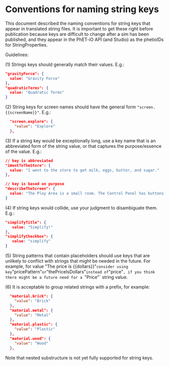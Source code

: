 # Conventions for naming string keys

This document described the naming conventions for string keys that appear in 
translated string files. It is important to get these right before publication 
because keys are difficult to change after a sim has been published, and they
appear in the PhET-iO API (and Studio) as the phetioIDs for StringProperties.

Guidelines:

(1) Strings keys should generally match their values. E.g.:

  ```json
  "gravityForce": {
    value: "Gravity Force"
  },
  "quadraticTerms": {
    value: "Quadratic Terms"
  }
  ```

(2) String keys for screen names should have the general form `"screen.{{screenName}}"`. E.g.:

  ```json
    "screen.explore": {
      "value": "Explore"
    },
  ```

(3) If a string key would be exceptionally long, use a key name that is an abbreviated form of the string value, or
that captures the purpose/essence of the value. E.g.:

  ```json
  // key is abbreviated
  "iWentToTheStore": {
    value: "I went to the store to get milk, eggs, butter, and sugar."
  },

  // key is based on purpose
  "describeTheScreen": {
    value: "The Play Area is a small room. The Control Panel has buttons, a checkbox, and radio buttons to change conditions in the room."
  }
  ```

(4) If string keys would collide, use your judgment to disambiguate them. E.g.:

  ```json
  "simplifyTitle": {
     value: "Simplify!"
  },
  "simplifyCheckbox": {
     value: "simplify"
  }
  ```

(5) String patterns that contain placeholders should use keys that are unlikely to conflict with strings that might be needed
in the future. For example, for value "The price is {{dollars}}"` consider using key `"pricePattern"` or `"thePriceIsDollars"`
instead of `"price"`, if you think there might be a future need for a `"Price"` string value.

(6) It is acceptable to group related strings with a prefix, for example:

```json
  "material.brick": {
    "value": "Brick"
  },
  "material.metal": {
    "value": "Metal"
  },
  "material.plastic": {
    "value": "Plastic"
  },
  "material.wood": {
    "value": "Wood"
  },
```

Note that nested substructure is not yet fully supported for string keys.
